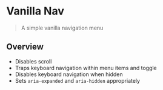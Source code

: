 # Vanilla Nav

> A simple vanilla navigation menu

## Overview
- Disables scroll
- Traps keyboard navigation within menu items and toggle
- Disables keyboard navigation when hidden
- Sets `aria-expanded` and `aria-hidden` appropriately
